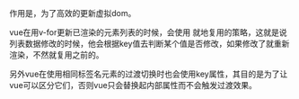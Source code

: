 作用是，为了高效的更新虚拟dom。

vue在用v-for更新已渲染的元素列表的时候，会使用 就地复用的策略，这就是说 列表数据修改的时候，他会根据key值去判断某个值是否修改，如果修改了就重新渲染，不然就复用之前的。

另外vue在使用相同标签名元素的过渡切换时也会使用key属性，其目的是为了让vue可以区分它们，否则vue只会替换起内部属性而不会触发过渡效果。